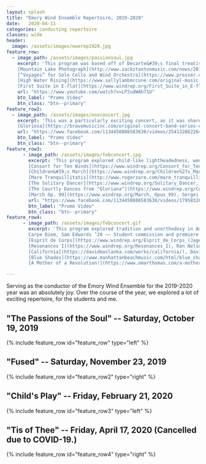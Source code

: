 ```yaml
---
layout: splash
title: "Emory Wind Ensemble Repertoire, 2019-2020"
date:   2020-04-11
categories: conducting repertoire
classes: wide
header:
  image: /assets/images/ewerep1920.jpg
feature_row:
  - image_path: /assets/images/passionsoul.jpg
    excerpt: 'This program was based off of Decarte&#39;s final treatise, where he theorizes on "the passions," or modern day emotions. <br/><br/> [Joyride](https://www.michaelmarkowski.com/music/joyride/), Michael Markowski <br/>
    [Mountain Lake Photograph](http://www.zackstantonmusic.com/news/2016/5/17/mountain-lake-photograph), Zach Stanton <br/>
    [“Voyages” for Solo Cello and Wind Orchestra](https://www.presser.com/115-40398-voyages.html), Steven Stucky <br/>
    [High Water Rising](https://www.sallylambmccune.com/original-music-pieces/), Sally Lamb McCune <br/>
    [First Suite in E-flat](https://www.windrep.org/First_Suite_in_E-flat), Gustav Holst'
    url: "https://www.youtube.com/watch?v=LP2udWAh71U"
    btn_label: "Promo Video"
    btn_class: "btn--primary"
feature_row2:
  - image_path: /assets/images/novconcert.jpg
    excerpt: 'This was a particularly exciting concert, as it was shared with the Emory University Symphony Orchestra, and a featured component of the [Emory Percussion Symposium](http://emorywindensemble.org/emory-percussion-symposium/). Our repertoire explored the concept of fusion in music, from serialism, quartal, and triadic harmony in the *McTee,* to chant-like melodies and Japanese folk music in the *Ito.*<br/><br/>[Notezart](https://cindymctee.com/notezart_winds.html), Cindy McTee <br/>
    [Gloriosa](https://bravomusicinc.com/original-concert-band-series-c-1_10/gloriosa-symphonic-poem-for-band-complete-p-1929.html), Yashuhide Ito'
    url: "https://www.facebook.com/1134450886583630/videos/2541328622648827/"
    btn_label: "Promo Video"
    btn_class: "btn--primary"
feature_row3:
      - image_path: /assets/images/febconcert.jpg
        excerpt: 'This program explored child-like lightheadedness, wonderment, and unbridled joy. We also explored several non-traditional suprise elements: "surround sound" choir, a dancer, lighting changes, and interactive audience doodles.  <br/><br/>
        [Consort for Ten Winds](https://www.windrep.org/Consort_for_Ten_Winds), Robert Spittal <br/>
        [Children&#39;s March](https://www.windrep.org/Children%27s_March_(rev_Rogers)), Percy Grainger –– with members of the Emory Choirs <br/>
        [Mare Tranquillitatis](http://www.rogerzare.com/mare_tranquillitatis.htm), Roger Zare<br/>
        [The Solitary Dancer](https://www.windrep.org/Solitary_Dancer,_The), Warren Benson –– Amy Zhang, Dancer <br/>
        [The Courtly Dances from "Gloriana"](https://www.windrep.org/Courtly_Dances,_The), Britten/Bach <br/>
        [March Op. 99](https://www.windrep.org/March,_Opus_99), Sergei Prokofiev/Yoder'
        url: "https://www.facebook.com/1134450886583630/videos/179583260030837/"
        btn_label: "Promo Video"
        btn_class: "btn--primary"
feature_row4:
      - image_path: /assets/images/febconcert.gif
        excerpt: 'This program explored tradition and unorthodoxy in American music for winds. <br/><br/>
        Carpe Diem, Sam Edwards ’20 –– Student commission and premiere <br/>
        [Esprit de Corps](https://www.windrep.org/Esprit_de_Corps_(Jager)), Robert Jager <br/>
        [Resonances I](https://www.windrep.org/Resonances_I), Ron Nelson<br/>
        [California](https://davidmaslanka.com/works/california/), David Maslanka <br/>
        [Blue Shades](https://www.manhattanbeachmusic.com/html/blue_shades.html), Frank Ticheli <br/>
        [A Mother of a Revolution!](https://www.omarthomas.com/a-mother-of-a-revolution), Omar Thomas'

---
```

Serving as the conductor of the Emory Wind Ensemble for the 2019-2020 year was an absolutely joy. Over the course of the year, we explored a lot of exciting repertoire, for the students and me.

## "The Passions of the Soul" -- Saturday, October 19, 2019
{% include feature_row id="feature_row" type="left" %}

## "Fused" -- Saturday, November 23, 2019
{% include feature_row id="feature_row2" type="right" %}

## "Child's Play" -- Friday, February 21, 2020
{% include feature_row id="feature_row3" type="left" %}

## "Tis of Thee" -- Friday, April 17, 2020 (Cancelled due to COVID-19.)
{% include feature_row id="feature_row4" type="right" %}
